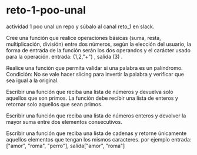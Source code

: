 # reto-1-poo-unal
actividad 1 poo unal
un repo y súbalo al canal reto_1 en slack.

Cree una función que realice operaciones básicas (suma, resta, multiplicación, división) entre dos números, según la elección del usuario, la forma de entrada de la función serán los dos operandos y el carácter usado para la operación. entrada: (1,2,"+") , salida (3) .

Realice una función que permita validar si una palabra es un palíndromo. Condición: No se vale hacer slicing para invertir la palabra y verificar que sea igual a la original.

Escribir una función que reciba una lista de números y devuelva solo aquellos que son primos. La función debe recibir una lista de enteros y retornar solo aquellos que sean primos.

Escribir una función que reciba una lista de números enteros y devolver la mayor suma entre dos elementos consecutivos.

Escribir una función que reciba una lista de cadenas y retorne únicamente aquellos elementos que tengan los mismos caracteres. por ejemplo entrada: ["amor", "roma", "perro"], salida["amor", "roma"]
